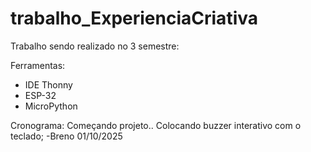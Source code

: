 # trabalho_ExperienciaCriativa
Trabalho sendo realizado no 3 semestre:

Ferramentas:
- IDE Thonny
- ESP-32
- MicroPython

Cronograma:
Começando projeto.. Colocando buzzer interativo com o teclado; -Breno 01/10/2025
